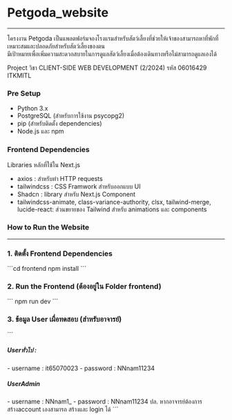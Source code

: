 <h1>Petgoda_website</h1>
<hr>
<p>
  โครงงาน Petgoda เป็นแพลตฟอร์มจองโรงแรมสำหรับสัตว์เลี้ยงที่ช่วยให้เจ้าของสามารถหาที่พักที่เหมาะสมและปลอดภัยสำหรับสัตว์เลี้ยงของตน <br>
  มีเป้าหมายเพื่อเพิ่มความสะดวกสบายในการดูแลสัตว์เลี้ยงเมื่อต้องเดินทางหรือไม่สามารถดูแลเองได้
</p>
<p>Project วิชา CLIENT-SIDE WEB DEVELOPMENT (2/2024) รหัส 06016429 ITKMITL</p>

<h3>Pre Setup</h3>
<ul>
  <li>Python 3.x</li>
  <li>PostgreSQL (สำหรับการใช้งาน psycopg2)</li>
  <li>pip (สำหรับติดตั้ง dependencies)</li>
  <li>Node.js และ npm</li>
</ul>

<h3>Frontend Dependencies</h3>
<p>Libraries หลักที่ใช้ใน Next.js</p>
<ul>
  <li>axios : สำหรับทำ HTTP requests</li>
  <li>tailwindcss : CSS Framwork สำหรับออกแบบ UI</li>
  <li>Shadcn : library สำหรับ Next.js Component</li>
  <li>tailwindcss-animate, class-variance-authority, clsx, tailwind-merge, lucide-react: ส่วนขยายของ Tailwind สำหรับ animations และ components</li>
</ul>

<h3>How to Run the Website</h3>
<hr>
<h3>1. ติดตั้ง Frontend Dependencies</h3>
```cd frontend
    npm install
```
<h3>2. Run the Frontend (ต้องอยู่ใน Folder frontend)</h3>
```
    npm run dev
```
<h3>3. ข้อมูล User เผื่อทดสอบ (สำหรับอาจารย์)</h3>
```
    <h5>Userทั่วไป :</h5> 
    - username : it65070023
    - password : NNnam11234
    <h5>UserAdmin</h5> 
    - username : NNnam1_
    - password : NNnam11234
    ปล. หากอาจารย์ต้องการสร้างaccount เองสามารถ สร้างและ login ได้
```
